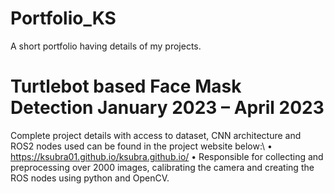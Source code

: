# Portfolio_KS
A short portfolio having details of my projects.


# Turtlebot based Face Mask Detection                                                                                                                             January 2023 – April 2023
Complete project details with access to dataset, CNN architecture and ROS2 nodes used can be found in the project website below:\\
•	https://ksubra01.github.io/ksubra.github.io/
•	Responsible for collecting and preprocessing over 2000 images, calibrating the camera and creating the ROS nodes using python and OpenCV.
